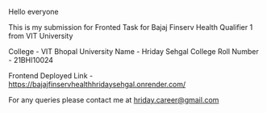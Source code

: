 Hello everyone

This is my submission for Fronted Task for Bajaj Finserv Health Qualifier 1 from VIT University 

College - VIT Bhopal University
Name - Hriday Sehgal
College Roll Number - 21BHI10024

Frontend Deployed Link - https://bajajfinservhealthhridaysehgal.onrender.com/

For any queries please contact me at hriday.career@gmail.com
